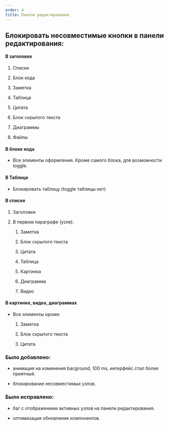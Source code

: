 ```yaml
---
order: 4
title: Панели редактирования
---
```


## Блокировать несовместимые кнопки в **панели** редактирования:

#### В з**аголовк**е

1. Списки

2. Блок кода

3. Заметка

4. Таблица

5. Цитата

6. Блок скрытого текста

7. Диаграммы

8. Файлы

#### В блоке кода

-  Все элементы оформления. Кроме самого блока, для возможности toggle.

#### В Таблице

-  Блокировать таблицу (toggle таблицы нет)

#### В списке

1. Заголовки

2. В первом параграфе (узле):

   1. Заметка

   2. Блок скрытого текста

   3. Цитата

   4. Таблица

   5. Картинка

   6. Диаграмма

   7. Видео

#### В картинке, видео, диаграммах

-  Все элементы кроме:

   1. Заметка

   2. Блок скрытого текста

   3. Цитата

### Было добавлено:

-  анимация на изменения bacground, 100 ms, интерфейс стал более приятный.

-  блокирование несовместимых узлов.

### Было исправлено:

-  баг с отображением активных узлов на панели редактирования.

-  оптимизация обновления компонентов.
